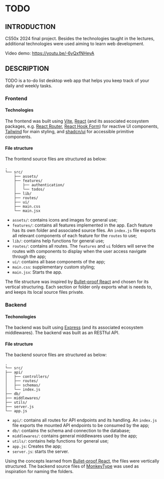 # TODO
## INTRODUCTION
CS50x 2024 final project. Besides the technologies taught in the lectures, additional
technologies were used aiming to learn web development.

Video demo: <https://youtu.be/-6yQxfNHeyA>

## DESCRIPTION
TODO is a to-do list desktop web app that helps you keep track of your daily and
weekly tasks.

### Frontend
#### Technologies
The frontend was built using [Vite](https://vitejs.dev/),
[React](https://react.dev/) (and its associated ecosystem packages, e.g.
[React Router](https://reactrouter.com/en/main), [React Hook Form](https://react-hook-form.com/))
for reactive UI components, [Tailwind](https://tailwindcss.com/) for main styling,
and [shadcn/ui](https://ui.shadcn.com/) for accessible primitive components.

#### File structure
The frontend source files are structured as below:
```
.
└── src/
    ├── assets/
    ├── features/
    │   ├── authentication/
    │   └── todos/
    ├── lib/
    ├── routes/
    ├── ui/
    ├── main.css
    └── main.jsx
```
- `assets/`: contains icons and images for general use;
- `features/`: contains all features implemented in the app. Each feature has its
own folder and associated source files. An `index.js` file exports all relevant
components of each feature for the `routes` to use;
- `lib/`: contains help functions for general use;
- `routes/`: contains all routes. The `features` and `ui` folders will serve the
routes with components to display when the user access navigate through the app;
- `ui/`: contains all base components of the app;
- `main.css`: supplementary custom styling;
- `main.jsx`: Starts the app.

The file structure was inspired by [Bullet-proof React](https://github.com/alan2207/bulletproof-react) and chosen for its
vertical structuring. Each section or folder only exports what is needs to, and keeps
its local source files private.

### Backend
#### Techonologies
The backend was built using [Express](https://expressjs.com/)
(and its associated ecosystem middlewares). The backend was built as an RESTful API.

#### File structure
The backend source files are structured as below:
```
.
└── src/
├── api/
│   ├── controllers/
│   ├── routes/
│   ├── schemas/
│   └── index.js
├── db/
├── middlewares/
├── utils/
├── server.js
└── app.js
```
- `api/`: contains all routes for API endpoints and its handling. An `index.js`
file exports the mounted API endpoints to be consumed by the app;
- `db/`: contains the schema and connection to the database;
- `middlewares/`: contains general middlewares used by the app;
- `utils/`: contains help functions for general use;
- `app.js`: Creates the app;
- `server.js`: starts the server.

Using the concepts learned from [Bullet-proof React](https://github.com/alan2207/bulletproof-react),
the files were vertically structured. The backend source files of [MonkeyType](https://github.com/monkeytypegame/monkeytype) was used as inspiration
for naming the folders.

